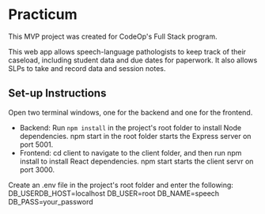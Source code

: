# Practicum
This MVP project was created for CodeOp's Full Stack program. 

This web app allows speech-language pathologists to keep track of their caseload, including student data and due dates for paperwork. It also allows SLPs to take and record data and session notes. 

## Set-up Instructions
Open two terminal windows, one for the backend and one for the frontend.
- Backend: Run `npm install` in the project's root folder to install Node dependencies. npm start in the root folder starts the Express server on port 5001. 
- Frontend: cd client to navigate to the client folder, and then run npm install to install React dependencies. npm start starts the client servr on port 3000. 

Create an .env file in the project's root folder and enter the following:
DB_USERDB_HOST=localhost
DB_USER=root
DB_NAME=speech
DB_PASS=your_password 